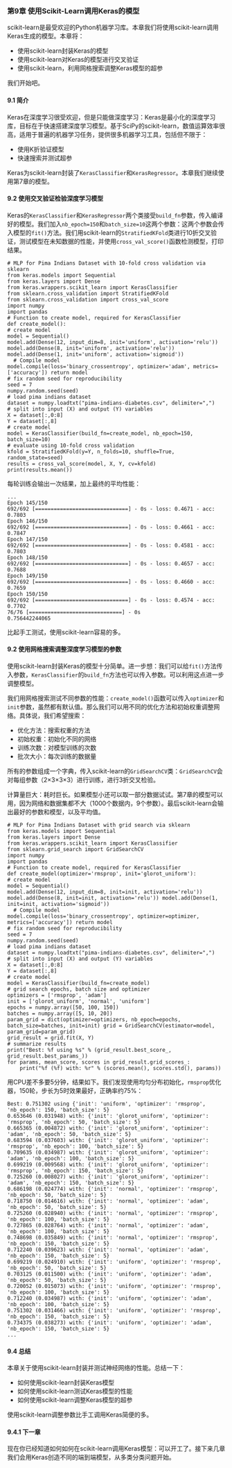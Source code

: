 ### 第9章 使用Scikit-Learn调用Keras的模型

scikit-learn是最受欢迎的Python机器学习库。本章我们将使用scikit-learn调用Keras生成的模型。本章将：

- 使用scikit-learn封装Keras的模型
- 使用scikit-learn对Keras的模型进行交叉验证
- 使用scikit-learn，利用网格搜索调整Keras模型的超参

我们开始吧。

#### 9.1 简介

Keras在深度学习很受欢迎，但是只能做深度学习：Keras是最小化的深度学习库，目标在于快速搭建深度学习模型。基于SciPy的scikit-learn，数值运算效率很高，适用于普遍的机器学习任务，提供很多机器学习工具，包括但不限于：

- 使用K折验证模型
- 快速搜索并测试超参

Keras为scikit-learn封装了```KerasClassifier```和```KerasRegressor```。本章我们继续使用第7章的模型。

#### 9.2 使用交叉验证检验深度学习模型

Keras的```KerasClassifier```和```KerasRegressor```两个类接受```build_fn```参数，传入编译好的模型。我们加入```nb_epoch=150```和```batch_size=10```这两个参数：这两个参数会传入模型的```fit()```方法。我们用scikit-learn的```StratifiedKFold```类进行10折交叉验证，测试模型在未知数据的性能，并使用```cross_val_score()```函数检测模型，打印结果。

```
# MLP for Pima Indians Dataset with 10-fold cross validation via sklearn
from keras.models import Sequential
from keras.layers import Dense
from keras.wrappers.scikit_learn import KerasClassifier
from sklearn.cross_validation import StratifiedKFold
from sklearn.cross_validation import cross_val_score
import numpy
import pandas
# Function to create model, required for KerasClassifier
def create_model():
# create model
model = Sequential()
model.add(Dense(12, input_dim=8, init='uniform', activation='relu')) model.add(Dense(8, init='uniform', activation='relu')) model.add(Dense(1, init='uniform', activation='sigmoid'))
  # Compile model
model.compile(loss='binary_crossentropy', optimizer='adam', metrics=['accuracy']) return model
# fix random seed for reproducibility
seed = 7
numpy.random.seed(seed)
# load pima indians dataset
dataset = numpy.loadtxt("pima-indians-diabetes.csv", delimiter=",")
# split into input (X) and output (Y) variables
X = dataset[:,0:8]
Y = dataset[:,8]
# create model
model = KerasClassifier(build_fn=create_model, nb_epoch=150, batch_size=10)
# evaluate using 10-fold cross validation
kfold = StratifiedKFold(y=Y, n_folds=10, shuffle=True, random_state=seed)
results = cross_val_score(model, X, Y, cv=kfold)
print(results.mean())
```

每轮训练会输出一次结果，加上最终的平均性能：

```
...
Epoch 145/150
692/692 [==============================] - 0s - loss: 0.4671 - acc: 0.7803
Epoch 146/150
692/692 [==============================] - 0s - loss: 0.4661 - acc: 0.7847
Epoch 147/150
692/692 [==============================] - 0s - loss: 0.4581 - acc: 0.7803
Epoch 148/150
692/692 [==============================] - 0s - loss: 0.4657 - acc: 0.7688
Epoch 149/150
692/692 [==============================] - 0s - loss: 0.4660 - acc: 0.7659
Epoch 150/150
692/692 [==============================] - 0s - loss: 0.4574 - acc: 0.7702
76/76 [==============================] - 0s
0.756442244065
```

比起手工测试，使用scikit-learn容易的多。

#### 9.2 使用网格搜索调整深度学习模型的参数

使用scikit-learn封装Keras的模型十分简单。进一步想：我们可以给```fit()```方法传入参数，```KerasClassifier```的```build_fn```方法也可以传入参数。可以利用这点进一步调整模型。

我们用网格搜索测试不同参数的性能：```create_model()```函数可以传入```optimizer```和```init```参数，虽然都有默认值。那么我们可以用不同的优化方法和初始权重调整网络。具体说，我们希望搜索：

- 优化方法：搜索权重的方法
- 初始权重：初始化不同的网络
- 训练次数：对模型训练的次数
- 批次大小：每次训练的数据量

所有的参数组成一个字典，传入scikit-learn的```GridSearchCV```类：```GridSearchCV```会对每组参数（2×3×3×3）进行训练，进行3折交叉检验。

计算量巨大：耗时巨长。如果模型小还可以取一部分数据试试。第7章的模型可以用，因为网络和数据集都不大（1000个数据内，9个参数）。最后scikit-learn会输出最好的参数和模型，以及平均值。

```
# MLP for Pima Indians Dataset with grid search via sklearn
from keras.models import Sequential
from keras.layers import Dense
from keras.wrappers.scikit_learn import KerasClassifier
from sklearn.grid_search import GridSearchCV
import numpy
import pandas
# Function to create model, required for KerasClassifier
def create_model(optimizer='rmsprop', init='glorot_uniform'):
# create model
model = Sequential()
model.add(Dense(12, input_dim=8, init=init, activation='relu')) model.add(Dense(8, init=init, activation='relu')) model.add(Dense(1, init=init, activation='sigmoid'))
  # Compile model
model.compile(loss='binary_crossentropy', optimizer=optimizer, metrics=['accuracy']) return model
# fix random seed for reproducibility
seed = 7
numpy.random.seed(seed)
# load pima indians dataset
dataset = numpy.loadtxt("pima-indians-diabetes.csv", delimiter=",")
# split into input (X) and output (Y) variables
X = dataset[:,0:8]
Y = dataset[:,8]
# create model
model = KerasClassifier(build_fn=create_model)
# grid search epochs, batch size and optimizer
optimizers = ['rmsprop', 'adam']
init = ['glorot_uniform', 'normal', 'uniform']
epochs = numpy.array([50, 100, 150])
batches = numpy.array([5, 10, 20])
param_grid = dict(optimizer=optimizers, nb_epoch=epochs, batch_size=batches, init=init) grid = GridSearchCV(estimator=model, param_grid=param_grid)
grid_result = grid.fit(X, Y)
# summarize results
print("Best: %f using %s" % (grid_result.best_score_, grid_result.best_params_))
for params, mean_score, scores in grid_result.grid_scores_:
    print("%f (%f) with: %r" % (scores.mean(), scores.std(), params))
```

用CPU差不多要5分钟，结果如下。我们发现使用均匀分布初始化，```rmsprop```优化器，150轮，步长为5时效果最好，正确率约75%：

```
Best: 0.751302 using {'init': 'uniform', 'optimizer': 'rmsprop', 'nb_epoch': 150, 'batch_size': 5}
0.653646 (0.031948) with: {'init': 'glorot_uniform', 'optimizer': 'rmsprop', 'nb_epoch': 50, 'batch_size': 5}
0.665365 (0.004872) with: {'init': 'glorot_uniform', 'optimizer': 'adam', 'nb_epoch': 50, 'batch_size': 5}
0.683594 (0.037603) with: {'init': 'glorot_uniform', 'optimizer': 'rmsprop', 'nb_epoch': 100, 'batch_size': 5}
0.709635 (0.034987) with: {'init': 'glorot_uniform', 'optimizer': 'adam', 'nb_epoch': 100, 'batch_size': 5}
0.699219 (0.009568) with: {'init': 'glorot_uniform', 'optimizer': 'rmsprop', 'nb_epoch': 150, 'batch_size': 5}
0.725260 (0.008027) with: {'init': 'glorot_uniform', 'optimizer': 'adam', 'nb_epoch': 150, 'batch_size': 5}
0.686198 (0.024774) with: {'init': 'normal', 'optimizer': 'rmsprop', 'nb_epoch': 50, 'batch_size': 5}
0.718750 (0.014616) with: {'init': 'normal', 'optimizer': 'adam', 'nb_epoch': 50, 'batch_size': 5}
0.725260 (0.028940) with: {'init': 'normal', 'optimizer': 'rmsprop', 'nb_epoch': 100, 'batch_size': 5}
0.727865 (0.028764) with: {'init': 'normal', 'optimizer': 'adam', 'nb_epoch': 100, 'batch_size': 5}
0.748698 (0.035849) with: {'init': 'normal', 'optimizer': 'rmsprop', 'nb_epoch': 150, 'batch_size': 5}
0.712240 (0.039623) with: {'init': 'normal', 'optimizer': 'adam', 'nb_epoch': 150, 'batch_size': 5}
0.699219 (0.024910) with: {'init': 'uniform', 'optimizer': 'rmsprop', 'nb_epoch': 50, 'batch_size': 5}
0.703125 (0.011500) with: {'init': 'uniform', 'optimizer': 'adam', 'nb_epoch': 50, 'batch_size': 5}
0.720052 (0.015073) with: {'init': 'uniform', 'optimizer': 'rmsprop', 'nb_epoch': 100, 'batch_size': 5}
0.712240 (0.034987) with: {'init': 'uniform', 'optimizer': 'adam', 'nb_epoch': 100, 'batch_size': 5}
0.751302 (0.031466) with: {'init': 'uniform', 'optimizer': 'rmsprop', 'nb_epoch': 150, 'batch_size': 5}
0.734375 (0.038273) with: {'init': 'uniform', 'optimizer': 'adam', 'nb_epoch': 150, 'batch_size': 5}
...
```
#### 9.4 总结

本章关于使用scikit-learn封装并测试神经网络的性能。总结一下：

- 如何使用scikit-learn封装Keras模型
- 如何使用scikit-learn测试Keras模型的性能
- 如何使用scikit-learn调整Keras模型的超参

使用scikit-learn调整参数比手工调用Keras简便的多。

#### 9.4.1 下一章

现在你已经知道如何如何在scikit-learn调用Keras模型：可以开工了。接下来几章我们会用Keras创造不同的端到端模型，从多类分类问题开始。


